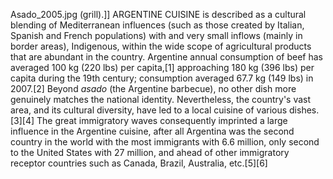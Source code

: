 Asado_2005.jpg (grill).]] ARGENTINE CUISINE is described as a cultural blending of Mediterranean influences (such as those created by Italian, Spanish and French populations) with and very small inflows (mainly in border areas), Indigenous, within the wide scope of agricultural products that are abundant in the country. Argentine annual consumption of beef has averaged 100 kg (220 lbs) per capita,[1] approaching 180 kg (396 lbs) per capita during the 19th century; consumption averaged 67.7 kg (149 lbs) in 2007.[2] Beyond _asado_ (the Argentine barbecue), no other dish more genuinely matches the national identity. Nevertheless, the country's vast area, and its cultural diversity, have led to a local cuisine of various dishes.[3][4] The great immigratory waves consequently imprinted a large influence in the Argentine cuisine, after all Argentina was the second country in the world with the most immigrants with 6.6 million, only second to the United States with 27 million, and ahead of other immigratory receptor countries such as Canada, Brazil, Australia, etc.[5][6]
